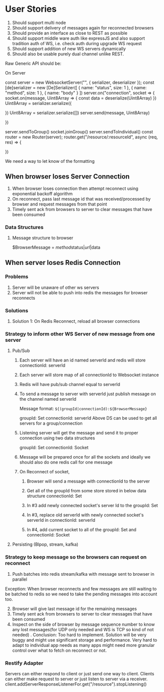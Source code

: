 # User Stories

1. Should support multi node
2. Should support delivery of messages again for reconnected browsers
3. Should provide an interface as close to REST as possible
4. Should support middle ware auth like expressJS and also support tradition auth of WS, i.e. check auth during upgrade WS request
5. Should support addition of new WS servers dynamically
6. Should also be usable purely dual channel unlike REST.

Raw Generic API should be:

On Server

const server = new WebsocketServer("", {
serializer, deserializer
});
const [de]serializer = new [De]Serializer([
{
name: "status",
size: 1
},
{
name: "method",
size: 1
},
{
name: "body"
}
])
server.on("connection", socket => {
socket.on(message, Uint8Array => {
const data = deserialize(Uint8Array)
})
Uint8Array = serializer.serialize({

})
Uint8Array = serializer.serialize([])
server.send(message, Uint8Array)

})

server.sendToGroup()
socket.joinGroup()
server.sendToIndividual()
const router = new Router(server);
router.get("/resource/:resourceId", async (req, res) => {

})

We need a way to let know of the formatting

## When browser loses Server Connection

1. When browser loses connection then attempt reconnect using exponential backoff algorithm
2. On reconnect, pass last message id that was received/processed by browser and request messages from that point
3. Timely sent ack from browsers to server to clear messages that have been consumed

### Data Structures

1. Message structure to browser

   $BrowserMessage = $method$status|$url|$data

## When server loses Redis Connection

### Problems

1. Server will be unaware of other ws servers
2. Server will not be able to push into redis the messages for browser reconnects

### Solutions

1. Solution 1: On Redis Reconnect, reload all browser connections

### Strategy to inform other WS Server of new message from one server

1. Pub/Sub

   1. Each server will have an id named serverId and redis will store
      connectionId: serverId
   1. Each server will store map of all connectionId to Websocket instance
   1. Redis will have pub/sub channel equal to serverId
   1. To send a message to server with serverId just publish message on the channel named serverId

      Message format: `${(groupId|connectionId):${BrowserMessage}`

      groupId: Set<serverId>
      connectionId: serverId
      Above DS can be used to get all servers for a group/connection

   1. Listening server will get the message and send it to proper connection using two data structures

      groupId: Set<Socket>
      connectionId: Socket

   1. Message will be prepared once for all the sockets and ideally we should also do one redis call for one message
   1. On Reconnect of socket,

      1. Browser will send a message with connectionId to the server

      1. Get all of the groupId from some store stored in below data structure
         connectionId: Set<groupId>

      1. In #3 add newly connected socket's server Id to the groupId: Set<serverId>
      1. In #3, replace old serverId with newly connected socket's serverId in connectionId: serverId
      1. In #4, add current socket to all of the groupId: Set<Socket> and connectionId: Socket

2. Persisting (Blpop, stream, kafka)

### Strategy to keep message so the browsers can request on reconnect

1. Push batches into redis stream/kafka with message sent to browser in parallel

Exception: When browser reconnects and few messages are still waiting to be batched to redis so we need to take the pending messages into account too.

2. Browser will give last message id for the remaining messages
3. Timely sent ack from browsers to server to clear messages that have been consumed
4. Inspect on the side of browser by message sequence number to know any lost messages(for UDP only needed and WS is TCP so kind of not needed)
   .
   Conclusion: Too hard to implement. Solution will be very buggy and might use significant storage and performance. Very hard to adapt to individual app needs as many apps might need more granular control over what to fetch on reconnect or not.

### Restify Adapter

Servers can either respond to client or just send one way to client.
Clients can either make request to server or just listen to server via a receiver.
client.addServerResponseListenerFor.get("/resource").stopListening()
